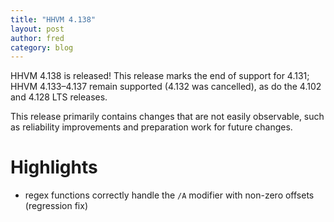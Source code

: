 ```yaml
---
title: "HHVM 4.138"
layout: post
author: fred
category: blog
---
```


HHVM 4.138 is released! This release marks the end of support for 4.131; HHVM 4.133&ndash;4.137 remain supported (4.132 was cancelled), as do the 4.102 and 4.128 LTS releases.

This release primarily contains changes that are not easily observable, such as
reliability improvements and preparation work for future changes.

# Highlights

- regex functions correctly handle the `/A` modifier with non-zero offsets (regression fix)
